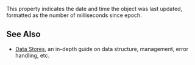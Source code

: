 This property indicates the date and time the object was last updated, formatted as the number of milliseconds since epoch.

See Also
--------

*   [Data Stores](https://developer.roblox.com/en-us/articles/data-store), an in-depth guide on data structure, management, error handling, etc.
